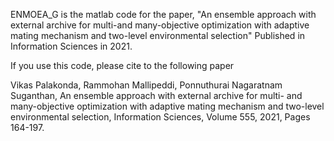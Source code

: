ENMOEA_G is the matlab code for the paper, "An ensemble approach with external archive for multi-and many-objective optimization with adaptive mating mechanism and two-level environmental selection" Published in Information Sciences in 2021.

If you use this code, please cite to the following paper

Vikas Palakonda, Rammohan Mallipeddi, Ponnuthurai Nagaratnam Suganthan, An ensemble approach with external archive for multi- and many-objective optimization with adaptive mating mechanism and two-level environmental selection,
Information Sciences, Volume 555, 2021, Pages 164-197.

